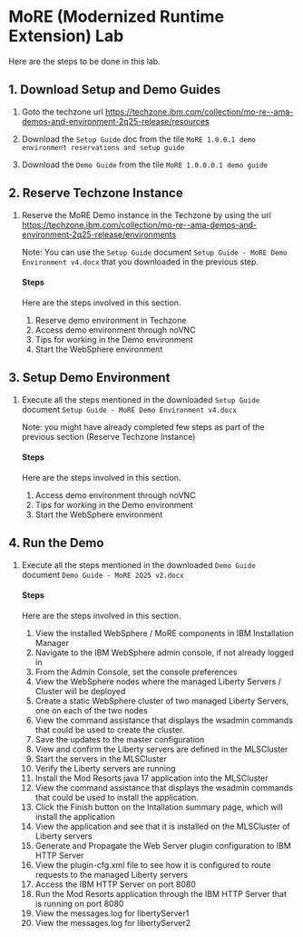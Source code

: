 # MoRE (Modernized Runtime Extension) Lab

Here are the steps to be done in this lab. 

## 1. Download Setup and Demo Guides

1. Goto the techzone url https://techzone.ibm.com/collection/mo-re--ama-demos-and-environment-2q25-release/resources

2. Download the `Setup Guide` doc from the tile `MoRE 1.0.0.1 demo environment reservations and setup guide`

3. Download the `Demo Guide` from the tile `MoRE 1.0.0.0.1 demo guide`

## 2. Reserve Techzone Instance

1. Reserve the MoRE Demo instance in the Techzone by using the url https://techzone.ibm.com/collection/mo-re--ama-demos-and-environment-2q25-release/environments

    Note: You can use the `Setup Guide` document `Setup Guide - MoRE Demo Environment v4.docx` that you downloaded in the previous step.

    #### Steps

    Here are the steps involved in this section.

    1. Reserve demo environment in Techzone
    2. Access demo environment through noVNC
    3. Tips for working in the Demo environment
    4. Start the WebSphere environment 

## 3. Setup Demo Environment

1. Execute all the steps mentioned in the downloaded `Setup Guide` document `Setup Guide - MoRE Demo Environment v4.docx`

    Note: you might have already completed few steps as part of the previous section (Reserve Techzone Instance)

    #### Steps

    Here are the steps involved in this section.

    1. Access demo environment through noVNC
    2. Tips for working in the Demo environment
    3. Start the WebSphere environment 

## 4. Run the Demo

1. Execute all the steps mentioned in the downloaded `Demo Guide` document `Demo Guide - MoRE 2Q25 v2.docx`

    #### Steps

    Here are the steps involved in this section.

    1. View the installed WebSphere / MoRE components in IBM Installation Manager
    2. Navigate to the IBM WebSphere admin console, if not already logged in
    3. From the Admin Console, set the console preferences 
    4. View the WebSphere nodes where the managed Liberty Servers / Cluster will be deployed
    5. Create a static WebSphere cluster of two managed Liberty Servers, one on each of the two nodes
    6. View the command assistance that displays the wsadmin commands that could be used to create the cluster.  
    7. Save the updates to the master configuration
    8. View and confirm the Liberty servers are defined in the MLSCluster
    9. Start the servers in the MLSCluster
    10. Verify the Liberty servers are running
    11.	Install the Mod Resorts java 17 application into the MLSCluster
    12. View the command assistance that displays the wsadmin commands that could be used to install the application.
    13.	Click the Finish button on the Intallation summary page, which will install the application
    14.	View the application and see that it is installed on the MLSCluster of Liberty servers
    15.	Generate and Propagate the Web Server plugin configuration to IBM HTTP Server
    16.	View the plugin-cfg.xml file to see how it is configured to route requests to the managed Liberty servers
    17.	Access the IBM HTTP Server on port 8080
    18.	Run the Mod Resorts application through the IBM HTTP Server that is running on port 8080
    19.	View the messages.log for libertyServer1
    20.	View the messages.log for libertyServer2